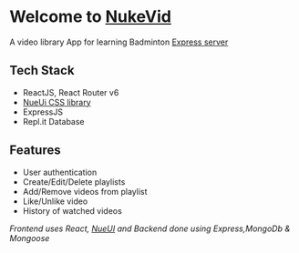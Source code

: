 # Welcome to [NukeVid](https://nukevid.netlify.app)
A video library App for learning Badminton
[Express server](https://replit.com/@KUNALGUPTA9/videolibrary)

## Tech Stack
- ReactJS, React Router v6
- [NueUi CSS library](https://nueui-v1.netlify.app/)
- ExpressJS
- Repl.it Database

## Features
- User authentication
- Create/Edit/Delete playlists
- Add/Remove videos from playlist
- Like/Unlike video
- History of watched videos

*Frontend uses React, [NueUI](https://nueui-v1.netlify.app/) and Backend done using Express,MongoDb & Mongoose*